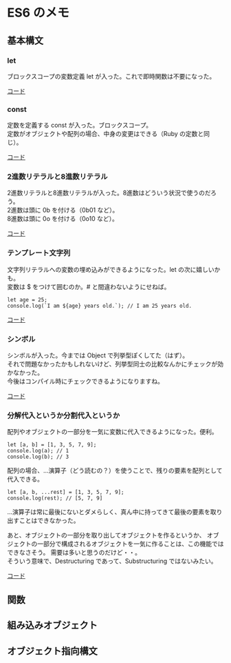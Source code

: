 # ES6 のメモ

## 基本構文

### let
ブロックスコープの変数定義 let が入った。これで即時関数は不要になった。

[コード][01js]

### const
定数を定義する const が入った。ブロックスコープ。  
定数がオブジェクトや配列の場合、中身の変更はできる（Ruby の定数と同じ）。

[コード][02js]

### 2進数リテラルと8進数リテラル
2進数リテラルと8進数リテラルが入った。8進数はどういう状況で使うのだろう。  
2進数は頭に 0b を付ける（0b01 など）。  
8進数は頭に 0o を付ける（0o10 など）。  

[コード][03js]

### テンプレート文字列
文字列リテラルへの変数の埋め込みができるようになった。let の次に嬉しいかも。  
変数は $ をつけて囲むのか。# と間違わないようにせねば。
```
let age = 25;
console.log(`I am ${age} years old.`); // I am 25 years old.
```

[コード][04js]

### シンボル
シンボルが入った。今までは Object で列挙型ぽくしてた（はず）。  
それで問題なかったかもしれないけど、列挙型同士の比較なんかにチェックが効かなかった。  
今後はコンパイル時にチェックできるようになりますね。

[コード][05js]

### 分解代入というか分割代入というか
配列やオブジェクトの一部分を一気に変数に代入できるようになった。便利。  
```
let [a, b] = [1, 3, 5, 7, 9];
console.log(a); // 1
console.log(b); // 3
```
配列の場合、...演算子（どう読むの？）を使うことで、残りの要素を配列として代入できる。
```
let [a, b, ...rest] = [1, 3, 5, 7, 9];
console.log(rest); // [5, 7, 9]
```
...演算子は常に最後にないとダメらしく、真ん中に持ってきて最後の要素を取り出すことはできなかった。

あと、オブジェクトの一部分を取り出してオブジェクトを作るというか、
オブジェクトの一部分で構成されるオブジェクトを一気に作ることは、この機能ではできなさそう。
需要は多いと思うのだけど・・。  
そういう意味で、Destructuring であって、Substructuring ではないみたい。

[コード][06js]

## 関数

## 組み込みオブジェクト

## オブジェクト指向構文

[01js]: https://github.com/dev-hfmax/learn-es6/blob/master/01.js
[02js]: https://github.com/dev-hfmax/learn-es6/blob/master/02.js
[03js]: https://github.com/dev-hfmax/learn-es6/blob/master/03.js
[04js]: https://github.com/dev-hfmax/learn-es6/blob/master/04.js
[05js]: https://github.com/dev-hfmax/learn-es6/blob/master/05.js
[06js]: https://github.com/dev-hfmax/learn-es6/blob/master/06.js

